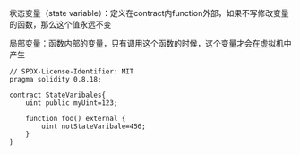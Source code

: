 状态变量（state variable）：定义在contract内function外部，如果不写修改变量的函数，那么这个值永远不变

局部变量：函数内部的变量，只有调用这个函数的时候，这个变量才会在虚拟机中产生

```solidity
// SPDX-License-Identifier: MIT
pragma solidity 0.8.18;

contract StateVaribales{
    uint public myUint=123;

    function foo() external {
        uint notStateVaribale=456;
    }
}
```

